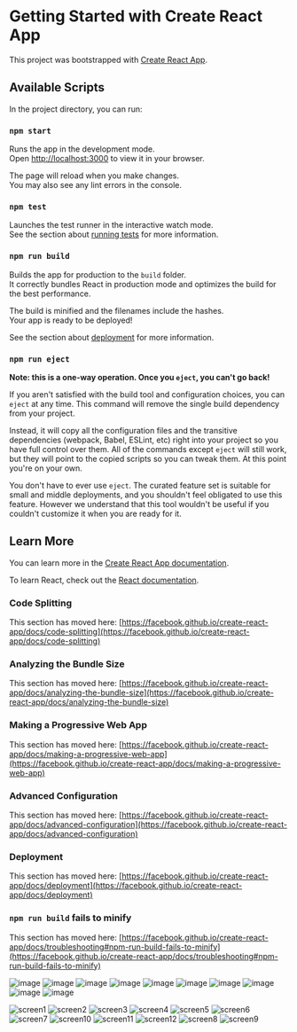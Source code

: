 # Getting Started with Create React App

This project was bootstrapped with [Create React App](https://github.com/facebook/create-react-app).

## Available Scripts

In the project directory, you can run:

### `npm start`

Runs the app in the development mode.\
Open [http://localhost:3000](http://localhost:3000) to view it in your browser.

The page will reload when you make changes.\
You may also see any lint errors in the console.

### `npm test`

Launches the test runner in the interactive watch mode.\
See the section about [running tests](https://facebook.github.io/create-react-app/docs/running-tests) for more information.

### `npm run build`

Builds the app for production to the `build` folder.\
It correctly bundles React in production mode and optimizes the build for the best performance.

The build is minified and the filenames include the hashes.\
Your app is ready to be deployed!

See the section about [deployment](https://facebook.github.io/create-react-app/docs/deployment) for more information.

### `npm run eject`

**Note: this is a one-way operation. Once you `eject`, you can't go back!**

If you aren't satisfied with the build tool and configuration choices, you can `eject` at any time. This command will remove the single build dependency from your project.

Instead, it will copy all the configuration files and the transitive dependencies (webpack, Babel, ESLint, etc) right into your project so you have full control over them. All of the commands except `eject` will still work, but they will point to the copied scripts so you can tweak them. At this point you're on your own.

You don't have to ever use `eject`. The curated feature set is suitable for small and middle deployments, and you shouldn't feel obligated to use this feature. However we understand that this tool wouldn't be useful if you couldn't customize it when you are ready for it.

## Learn More

You can learn more in the [Create React App documentation](https://facebook.github.io/create-react-app/docs/getting-started).

To learn React, check out the [React documentation](https://reactjs.org/).

### Code Splitting

This section has moved here: [https://facebook.github.io/create-react-app/docs/code-splitting](https://facebook.github.io/create-react-app/docs/code-splitting)

### Analyzing the Bundle Size

This section has moved here: [https://facebook.github.io/create-react-app/docs/analyzing-the-bundle-size](https://facebook.github.io/create-react-app/docs/analyzing-the-bundle-size)

### Making a Progressive Web App

This section has moved here: [https://facebook.github.io/create-react-app/docs/making-a-progressive-web-app](https://facebook.github.io/create-react-app/docs/making-a-progressive-web-app)

### Advanced Configuration

This section has moved here: [https://facebook.github.io/create-react-app/docs/advanced-configuration](https://facebook.github.io/create-react-app/docs/advanced-configuration)

### Deployment

This section has moved here: [https://facebook.github.io/create-react-app/docs/deployment](https://facebook.github.io/create-react-app/docs/deployment)

### `npm run build` fails to minify

This section has moved here: [https://facebook.github.io/create-react-app/docs/troubleshooting#npm-run-build-fails-to-minify](https://facebook.github.io/create-react-app/docs/troubleshooting#npm-run-build-fails-to-minify)

![image](https://github.com/RabiaKuran/hospital-project-frontend/assets/59939284/010233c2-d96d-4c95-8751-33f51613dbe8)
![image](https://github.com/RabiaKuran/hospital-project-frontend/assets/59939284/ebb50f6b-7dde-4aa9-a425-0f17f4d49fd9)
![image](https://github.com/RabiaKuran/hospital-project-frontend/assets/59939284/2107898f-65b3-419b-a6e5-aea05de76c3f)
![image](https://github.com/RabiaKuran/hospital-project-frontend/assets/59939284/9409bca3-105b-4c10-b5e3-6eabd8e87931)
![image](https://github.com/RabiaKuran/hospital-project-frontend/assets/59939284/a1161728-e8ee-4f23-aa25-da9a7a564d6c)
![image](https://github.com/RabiaKuran/hospital-project-frontend/assets/59939284/82657beb-edf5-447a-9118-c57979f1f63e)
![image](https://github.com/RabiaKuran/hospital-project-frontend/assets/59939284/5c3af71f-e37a-453b-926a-1c63af18dad9)
![image](https://github.com/RabiaKuran/hospital-project-frontend/assets/59939284/8cd98ddf-7394-4394-ae30-f74ba3071a46)
![image](https://github.com/RabiaKuran/hospital-project-frontend/assets/59939284/d8b9f76b-2cc4-49f9-8346-02a7e7b2bfb1)
![image](https://github.com/RabiaKuran/hospital-project-frontend/assets/59939284/9b715b72-b8cf-4c52-b611-69a67a9ae8db)

![screen1](https://github.com/RabiaKuran/hospital-project-frontend/assets/59939284/a24e4695-3c53-4bc2-905b-977d3036187a)
![screen2](https://github.com/RabiaKuran/hospital-project-frontend/assets/59939284/cdd20f9e-81ba-43ab-b2f5-c7e78d5cabf0)
![screen3](https://github.com/RabiaKuran/hospital-project-frontend/assets/59939284/bd4581ad-5306-4934-bd1f-587854ffc535)
![screen4](https://github.com/RabiaKuran/hospital-project-frontend/assets/59939284/5447b75f-d476-49db-bf52-971b774038c6)
![screen5](https://github.com/RabiaKuran/hospital-project-frontend/assets/59939284/3195b7cd-0eee-4735-a771-922e6c9cb5af)
![screen6](https://github.com/RabiaKuran/hospital-project-frontend/assets/59939284/1b8be3f2-7f10-4a12-b65b-b45a6a15d30c)
![screen7](https://github.com/RabiaKuran/hospital-project-frontend/assets/59939284/388febfc-6973-4916-9d13-27242a865418)
![screen10](https://github.com/RabiaKuran/hospital-project-frontend/assets/59939284/4b79af6a-4bdb-4c79-8486-4aa61c8ae951)
![screen11](https://github.com/RabiaKuran/hospital-project-frontend/assets/59939284/a0d925d4-8162-45c7-b3e1-a521f8b9a505)
![screen12](https://github.com/RabiaKuran/hospital-project-frontend/assets/59939284/390bfd4c-13b6-442d-8996-757f8ccba625)
![screen8](https://github.com/RabiaKuran/hospital-project-frontend/assets/59939284/55878c91-e822-4964-b079-559d0d40ffc9) 
![screen9](https://github.com/RabiaKuran/hospital-project-frontend/assets/59939284/2545455c-e0a5-4801-adf5-c88ae9541f43)



